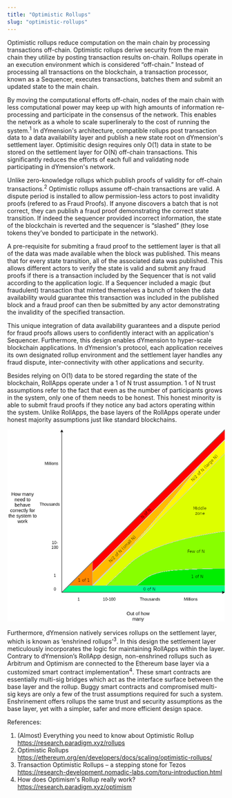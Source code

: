 ```yaml
---
title: "Optimistic Rollups"
slug: "optimistic-rollups"
---
```


Optimistic rollups reduce computation on the main chain by processing transactions off-chain. Optimistic rollups derive security from the main chain they utilize by posting transaction results on-chain. Rollups operate in an execution environment which is considered “off-chain.” Instead of processing all transactions on the blockchain, a transaction processor, known as a Sequencer, executes transactions, batches them and submit an updated state to the main chain.

By moving the computational efforts off-chain, nodes of the main chain with less computational power may keep up with high amounts of information re-processing and participate in the consensus of the network. This enables the network as a whole to scale superlineraly to the cost of running the system.<sup>1</sup> In dYmension's architecture, compatible rollups post transaction data to a data availability layer and publish a new state root on dYmension's settlement layer. Optimisitic design requires only O(1) data in state to be stored on the settlement layer for O(N) off-chain transactions. This significantly reduces the efforts of each full and validating node participating in dYmension's network.

Unlike zero-knowledge rollups which publish proofs of validity for off-chain transactions.<sup>2</sup> Optimistic rollups assume off-chain transactions are valid. A dispute period is installed to allow permission-less actors to post invalidity proofs (refered to as Fraud Proofs). If anyone discovers a batch that is not correct, they can publish a fraud proof demonstrating the correct state transition. If indeed the sequencer provided incorrect information, the state of the blockchain is reverted and the sequencer is “slashed” (they lose tokens they’ve bonded to participate in the network).

A pre-requisite for submiting a fraud proof to the settlement layer is that all of the data was made available when the block was published. This means that for every state transition, all of the associated data was published. This allows different actors to verify the state is valid and submit any fraud proofs if there is a transaction included by the Sequencer that is not valid according to the application logic. If a Sequencer included a magic (but fraudulent) transaction that minted themselves a bunch of token the data availability would guarantee this transaction was included in the published block and a fraud proof can then be submitted by any actor demonstrating the invalidity of the specified transaction.

This unique integration of data availability guarantees and a dispute period for fraud proofs allows users to confidently interact with an application's Sequencer. Furthermore, this design enables dYmension to hyper-scale blockchain applications. In dYmension's protocol, each application receives its own designated rollup environment and the settlement layer handles any fraud dispute, inter-connectivity with other applications and security.

Besides relying on O(1) data to be stored regarding the state of the blockchain, RollApps operate under a 1 of N trust assumption. 1 of N trust assumptions refer to the fact that even as the number of participants grows in the system, only one of them needs to be honest. This honest minority is able to submit fraud proofs if they notice any bad actors operating within the system. Unlike RollApps, the base layers of the RollApps operate under honest majority assumptions just like standard blockchains.

![Trust Assumptions](./images/trust-assumptions.png)

Furthermore, dYmension natively services rollups on the settlement layer, which is known as ‘enshrined rollups’<sup>3</sup>. In this design the settlement layer meticulously incorporates the logic for maintaining RollApps within the layer. Contrary to dYmension’s RollApp design, non-enshrined rollups such as Arbitrum and Optimism are connected to the Ethereum base layer via a customized smart contract implementation<sup>4</sup>. These smart contracts are essentially multi-sig bridges which act as the interface surface between the base layer and the rollup. Buggy smart contracts and compromised multi-sig keys are only a few of the trust assumptions required for such a system. Enshrinement offers rollups the same trust and security assumptions as the base layer, yet with a simpler, safer and more efficient design space.

References:

1. (Almost) Everything you need to know about Optimistic Rollup https://research.paradigm.xyz/rollups
2. Optimistic Rollups https://ethereum.org/en/developers/docs/scaling/optimistic-rollups/
3. Transaction Optimistic Rollups – a stepping stone for Tezos https://research-development.nomadic-labs.com/toru-introduction.html
4. How does Optimism's Rollup really work? https://research.paradigm.xyz/optimism
